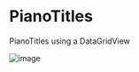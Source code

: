 # PianoTitles
PianoTitles using a DataGridView


![image](https://user-images.githubusercontent.com/63847951/158676350-470d0d25-10e8-477e-aef8-0017c8e45c75.png)
